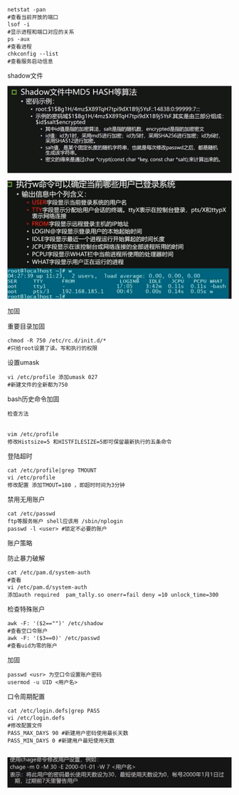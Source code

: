 

```
netstat -pan 
#查看当前开放的端口
lsof -i 
#显示进程和端口对应的关系
ps -aux
#查看进程
chkconfig --list
#查看服务启动信息
```

shadow文件

![image-20210226174819428](../../img/image-20210226174819428.png)

![image-20210226174915066](../../img/image-20210226174915066.png)





加固

重要目录加固

```
chmod -R 750 /etc/rc.d/init.d/*
#只给root设置了读。写和执行的权限
```

设置umask

```
vi /etc/profile 添加umask 027
#新建文件的全新都为750
```

bash历史命令加固

```
检查方法


```



```
vim /etc/profile 
修改Histsize=5 和HISTFILESIZE=5即可保留最新执行的五条命令
```

登陆超时

```
cat /etc/profile|grep TMOUNT
vi /etc/profile 
修改配置 添加TMOUT=180 ，即超时时间为3分钟
```

禁用无用账户

```
cat /etc/passwd
ftp等服务帐户 shell应该用 /sbin/nplogin
passwd -l <user> #锁定不必要的账户

```

账户策略



防止暴力破解

```
cat /etc/pam.d/system-auth
#查看
vi /etc/pam.d/system-auth
添加auth required  pam_tally.so onerr=fail deny =10 unlock_time=300
```

检查特殊账户

```
awk -F: '($2=="")' /etc/shadow
#查看空口令账户
awk -F: '($3==0)' /etc/passwd
#查看uid为零的账户
```

加固

```
passwd <usr> 为空口令设置账户密码
usermod -u UID <用户名>
```





口令周期配置

```
cat /etc/login.defs|grep PASS
vi /etc/login.defs
#修改配置文件
PASS_MAX_DAYS 90 #新建用户密码使用最长天数
PASS_MIN_DAYS 0 #新建用户最短使用天数


```

![image-20210226181451857](../../img/image-20210226181451857.png)